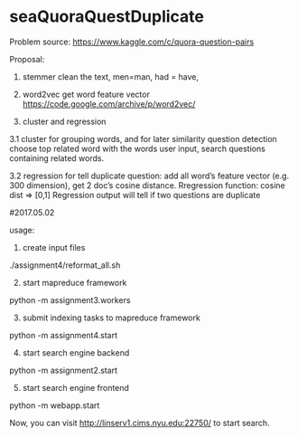 # seaQuoraQuestDuplicate

Problem source:
https://www.kaggle.com/c/quora-question-pairs


Proposal: 
1. stemmer 
clean the text, men=man, had = have, 

2. word2vec get word feature vector
https://code.google.com/archive/p/word2vec/

3. cluster and regression

 3.1 cluster for grouping words, and for later similarity question detection 
choose top related word with the words user input, search questions containing related words.

 3.2 regression for tell duplicate question:
add all word’s feature vector (e.g. 300 dimension), get 2 doc’s cosine distance. Rregression function: cosine dist => [0,1] 
Regression output will tell if two questions are duplicate


#2017.05.02

usage:

1. create input files

./assignment4/reformat_all.sh

2. start mapreduce framework

python -m assignment3.workers

3. submit indexing tasks to mapreduce framework

python -m assignment4.start

4. start search engine backend

python -m assignment2.start 

5. start search engine frontend

python -m webapp.start


Now, you can visit http://linserv1.cims.nyu.edu:22750/ to start search.





